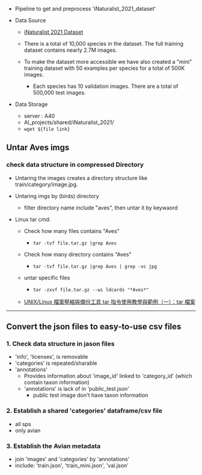 - Pipeline to get and preprocess 'iNaturalist_2021_dataset'


- Data Source
  - [iNaturalist 2021 Dataset](https://github.com/visipedia/inat_comp/tree/master/2021)  

  - There is a total of 10,000 species in the dataset. The full training dataset contains nearly 2.7M images.  
  - To make the dataset more accessible we have also created a "mini" training dataset with 50 examples per species for a total of 500K images.
      - Each species has 10 validation images. There are a total of 500,000 test images.

- Data Storage
  - server : A40
  - AI_projects/shared/iNaturalist_2021/
  - `wget ${file link}`

## Untar Aves imgs
### check data structure in compressed Directory
- Untaring the images creates a directory structure like train/category/image.jpg.
- Untaring imgs by (birds) directory
    - filter directory name include "aves", then untar it by keywaord

- Linux tar cmd: 
    - Check how many files contains "Aves"
        - `tar -tvf file.tar.gz |grep Aves`
    - Check how many directory contains "Aves"
        - `tar -tvf file.tar.gz |grep Aves | grep -vc jpg`

    - untar specific files
        - `tar -zxvf file.tar.gz --wi
        ldcards "*Aves*"`
    - [UNIX/Linux 檔案壓縮與備份工具 tar 指令使用教學與範例（一）：tar 檔案](https://blog.gtwang.org/linux/tar-command-examples-in-linux-1/)

---
## Convert the json files to easy-to-use csv files

### 1. Check data structure in jason files
- 'info',  'licenses', is removable
- 'categories' is repeated/sharable
- 'annotations' 
    - Provides information about 'image_id' linked to 'category_id' (which contain taxon information)
    - 'annotations' is lack of in 'public_test.json'
        - public test image don't have taxon information

### 2. Establish a shared 'categories' dataframe/csv file
- all sps
- only avian

### 3. Establish the Avian metadata
- join 'images' and 'categories' by 'annotations'
- include: 'train.json', 'train_mini.json', 'val.json'
